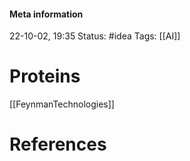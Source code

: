 #### Meta information
22-10-02, 19:35
Status: #idea
Tags: [[AI]]





# Proteins
[[FeynmanTechnologies]]






# References
